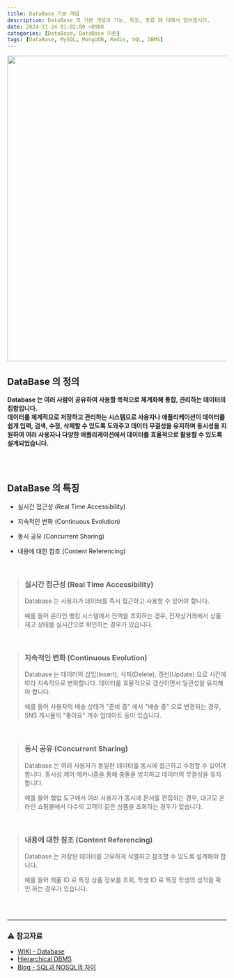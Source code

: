 ```yaml
---
title: DataBase 기본 개념
description: DataBase 의 기본 개념과 기능, 특징, 종류 에 대해서 알아봅시다.
date: 2024-11-24 01:02:00 +0900
categories: [DataBase, DataBase 이론]
tags: [DataBase, MySQL, MongoDB, Redis, SQL, DBMS]
---
```


<img width="700" src="https://github.com/user-attachments/assets/0ff7b99b-b2b1-4cc0-a4f0-382cf53af621">

## DataBase 의 정의

**Database 는 여러 사람이 공유하여 사용할 목적으로 체계화해 통합, 관리하는 데이터의 집합입니다.    
데이터를 체계적으로 저장하고 관리하는 시스템으로 사용자나 애플리케이션이 데이터를 쉽게 입력, 검색, 수정, 삭제할 수 있도록 도와주고 데이터 무결성을 유지하며 동시성을 지원하여 여러 사용자나 다양한 애플리케이션에서 데이터를 효율적으로 활용할 수 있도록 설계되었습니다.**

<br>
<br>

## DataBase 의 특징

- 실시간 접근성 (Real Time Accessibility)

- 지속적인 변화 (Continuous Evolution)
  
- 동시 공유 (Concurrent Sharing)
  
- 내용에 대한 참조 (Content Referencing)

<br>

> ### 실시간 접근성 (Real Time Accessibility)
> Database 는 사용자가 데이터를 즉시 접근하고 사용할 수 있어야 합니다.
> 
> 예를 들어 온라인 뱅킹 시스템에서 잔액을 조회하는 경우, 전자상거래에서 상품 재고 상태를 실시간으로 확인하는 경우가 있습니다.

<br>

> ### 지속적인 변화 (Continuous Evolution)
> Database 는 데이터의 삽입(Insert), 삭제(Delete), 갱신(Update) 으로 시간에 따라 지속적으로 변화합니다. 데이터를 효율적으로 갱신하면서 일관성을 유지해야 합니다.
> 
> 예를 들어 사용자의 배송 상태가 "준비 중" 에서 "배송 중" 으로 변경되는 경우, SNS 게시물의 "좋아요" 개수 업데이트 등이 있습니다.

<br>

> ### 동시 공유 (Concurrent Sharing)
> Database 는 여러 사용자가 동일한 데이터를 동시에 접근하고 수정할 수 있어야 합니다. 동시성 제어 메커니즘을 통해 충돌을 방지하고 데이터의 무결성을 유지합니다.
> 
> 예를 들어 협업 도구에서 여러 사용자가 동시에 문서를 편집하는 경우, 대규모 온라인 쇼핑몰에서 다수의 고객이 같은 상품을 조회하는 경우가 있습니다.

<br>

> ### 내용에 대한 참조 (Content Referencing)
> Database 는 저장된 데이터를 고유하게 식별하고 참조할 수 있도록 설계해야 합니다.
> 
> 예를 들어 제품 ID 로 특정 상품 정보를 조회, 학생 ID 로 특정 학생의 성적을 확인 하는 경우가 있습니다.

<br>











<br>

***

### ⚠️ 참고자료
- [WIKI - Database](https://ko.wikipedia.org/wiki/%EB%8D%B0%EC%9D%B4%ED%84%B0%EB%B2%A0%EC%9D%B4%EC%8A%A4)
- [Hierarchical DBMS](https://sqlversity.wordpress.com/2013/02/21/hierarchical-dbms/)
- [Blog - SQL과 NOSQL의 차이](https://gyoogle.dev/blog/computer-science/data-base/SQL%20&%20NOSQL.html)
